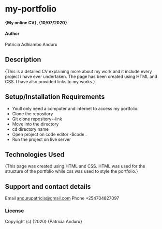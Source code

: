 # my-portfolio
#### {My online CV}, {10/07/2020}
#### Author 
Patricia Adhiambo Anduru
## Description
{This is a detailed CV explaining more about my work and it include every project i have ever undertaken. The page has been created using HTML and CSS. I have also provided links to my works.}
## Setup/Installation Requirements
* Youll only need a computer and internet to access my portfolio.
* Clone the repository
* Git clone repository--link
* Move into the directory
* cd directory name
* Open project on code editor
  -$code .
* Run the project on live server
## Technologies Used
{This page was created using HTML and CSS. HTML was used for the structure of the portfolio while css was used to style the portfolio.}
## Support and contact details
Email andurupatricia@gmail.com 
Phone +254704827097
### License
Copyright (c) {2020} {Patricia Anduru}

